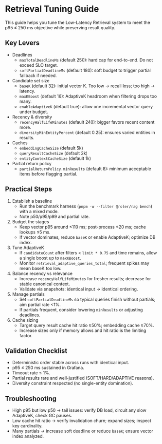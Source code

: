 # Retrieval Tuning Guide

This guide helps you tune the Low-Latency Retrieval system to meet the p95 ≤ 250 ms objective while preserving result quality.

## Key Levers

- Deadlines
   - `maxTotalDeadlineMs` (default 250): hard cap for end-to-end. Do not exceed SLO target.
   - `softPartialDeadlineMs` (default 180): soft budget to trigger partial fallback if needed.
- Candidate set size
   - `baseK` (default 32): initial vector K. Too low → recall loss; too high → latency.
   - `maxKBoost` (default 16): AdaptiveK headroom when filtering drops too many.
   - `enableAdaptiveK` (default true): allow one incremental vector query under budget.
- Recency & diversity
   - `recencyHalfLifeMinutes` (default 240): bigger favors recent content more.
   - `diversityMinEntityPercent` (default 0.25): ensures varied entities in results.
- Caches
   - `embeddingCacheSize` (default 5k)
   - `queryResultCacheSize` (default 2k)
   - `entityContextCacheSize` (default 1k)
- Partial return policy
   - `partialReturnPolicy.minResults` (default 8): minimum acceptable items before flagging partial.

## Practical Steps

1. Establish a baseline
   - Run the benchmark harness (`pnpm -w --filter @roler/rag bench`) with a mixed mode.
   - Note p50/p95/p99 and partial rate.
2. Budget the stages
   - Keep vector p95 around ≤110 ms; post-process ≤20 ms; cache lookups ≤5 ms.
   - If vector dominates, reduce `baseK` or enable AdaptiveK; optimize DB index.
3. Tune AdaptiveK
   - If `candidateCount` after filters &lt; `limit * 0.75` and time remains, allow a single boost up to `maxKBoost`.
   - Monitor `retrieval_adaptive_queries_total`; frequent spikes may mean baseK too low.
4. Balance recency vs relevance
   - Increase `recencyHalfLifeMinutes` for fresher results; decrease for stable canonical context.
   - Validate via snapshots: identical input → identical ordering.
5. Manage partials
   - Set `softPartialDeadlineMs` so typical queries finish without partials; aim partial rate &lt;1%.
   - If partials frequent, consider lowering `minResults` or adjusting deadlines.
6. Cache sizing
   - Target query result cache hit ratio ≥50%; embedding cache ≥70%.
   - Increase sizes only if memory allows and hit ratio is the limiting factor.

## Validation Checklist

- Deterministic order stable across runs with identical input.
- p95 ≤ 250 ms sustained in Grafana.
- Timeout rate ≤ 1%.
- Partial results rare and well-justified (SOFT/HARD/ADAPTIVE reasons).
- Diversity constraint respected (no single-entity domination).

## Troubleshooting

- High p95 but low p50 → tail issues: verify DB load, circuit any slow AdaptiveK, check GC pauses.
- Low cache hit ratio → verify invalidation churn; expand sizes; inspect key cardinality.
- Many partials → increase soft deadline or reduce `baseK`; ensure vector index analyzed.
